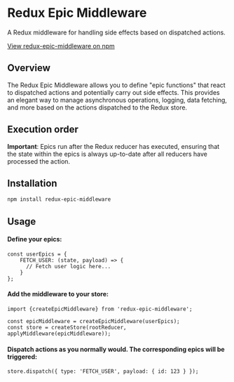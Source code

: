 # Redux Epic Middleware

A Redux middleware for handling side effects based on dispatched actions.

[View redux-epic-middleware on npm](https://www.npmjs.com/package/redux-epic-middleware)

## Overview

The Redux Epic Middleware allows you to define "epic functions" that react to dispatched actions and potentially carry out side effects. This provides an elegant way to manage asynchronous operations, logging, data fetching, and more based on the actions dispatched to the Redux store.

## Execution order

**Important**: Epics run after the Redux reducer has executed, ensuring that the state within the epics is always up-to-date after all reducers have processed the action.

## Installation

```bash
npm install redux-epic-middleware
```

## Usage

#### Define your epics:

```
const userEpics = {
    FETCH_USER: (state, payload) => {
      // Fetch user logic here...
    }
};
```

#### Add the middleware to your store:

```
import {createEpicMiddleware} from 'redux-epic-middleware';

const epicMiddleware = createEpicMiddleware(userEpics);
const store = createStore(rootReducer, applyMiddleware(epicMiddleware));
```

#### Dispatch actions as you normally would. The corresponding epics will be triggered:

```
store.dispatch({ type: 'FETCH_USER', payload: { id: 123 } });
```
